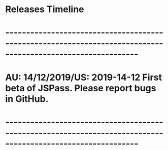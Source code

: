 # Releases Timeline

# ------------------------------------------------------------------------------------------------------------
# AU: 14/12/2019/US: 2019-14-12    First beta of JSPass. Please report bugs in GitHub.
# ------------------------------------------------------------------------------------------------------------
